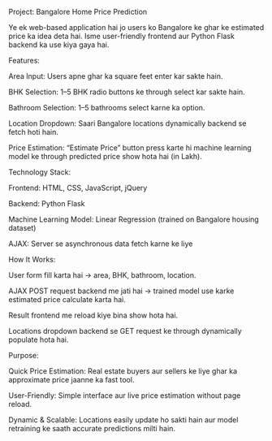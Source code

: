 Project: Bangalore Home Price Prediction

Ye ek web-based application hai jo users ko Bangalore ke ghar ke estimated price ka idea deta hai. Isme user-friendly frontend aur Python Flask backend ka use kiya gaya hai.

Features:

Area Input: Users apne ghar ka square feet enter kar sakte hain.

BHK Selection: 1–5 BHK radio buttons ke through select kar sakte hain.

Bathroom Selection: 1–5 bathrooms select karne ka option.

Location Dropdown: Saari Bangalore locations dynamically backend se fetch hoti hain.

Price Estimation: “Estimate Price” button press karte hi machine learning model ke through predicted price show hota hai (in Lakh).

Technology Stack:

Frontend: HTML, CSS, JavaScript, jQuery

Backend: Python Flask

Machine Learning Model: Linear Regression (trained on Bangalore housing dataset)

AJAX: Server se asynchronous data fetch karne ke liye

How It Works:

User form fill karta hai → area, BHK, bathroom, location.

AJAX POST request backend me jati hai → trained model use karke estimated price calculate karta hai.

Result frontend me reload kiye bina show hota hai.

Locations dropdown backend se GET request ke through dynamically populate hota hai.

Purpose:

Quick Price Estimation: Real estate buyers aur sellers ke liye ghar ka approximate price jaanne ka fast tool.

User-Friendly: Simple interface aur live price estimation without page reload.

Dynamic & Scalable: Locations easily update ho sakti hain aur model retraining ke saath accurate predictions milti hain.
